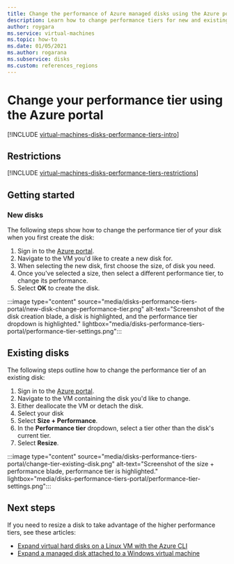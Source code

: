 ```yaml
---
title: Change the performance of Azure managed disks using the Azure portal
description: Learn how to change performance tiers for new and existing managed disks using the Azure portal.
author: roygara
ms.service: virtual-machines
ms.topic: how-to
ms.date: 01/05/2021
ms.author: rogarana
ms.subservice: disks
ms.custom: references_regions
---
```


# Change your performance tier using the Azure portal

[!INCLUDE [virtual-machines-disks-performance-tiers-intro](../../includes/virtual-machines-disks-performance-tiers-intro.md)]

## Restrictions

[!INCLUDE [virtual-machines-disks-performance-tiers-restrictions](../../includes/virtual-machines-disks-performance-tiers-restrictions.md)]

## Getting started

### New disks

The following steps show how to change the performance tier of your disk when you first create the disk:

1. Sign in to the [Azure portal](https://portal.azure.com/).
1. Navigate to the VM you'd like to create a new disk for.
1. When selecting the new disk, first choose the size, of disk you need.
1. Once you've selected a size, then select a different performance tier, to change its performance.
1. Select **OK** to create the disk.

:::image type="content" source="media/disks-performance-tiers-portal/new-disk-change-performance-tier.png" alt-text="Screenshot of the disk creation blade, a disk is highlighted, and the performance tier dropdown is highlighted." lightbox="media/disks-performance-tiers-portal/performance-tier-settings.png":::


## Existing disks

The following steps outline how to change the performance tier of an existing disk:

1. Sign in to the [Azure portal](https://portal.azure.com/).
1. Navigate to the VM containing the disk you'd like to change.
1. Either deallocate the VM or detach the disk.
1. Select your disk
1. Select **Size + Performance**.
1. In the **Performance tier** dropdown, select a tier other than the disk's current tier.
1. Select **Resize**.

:::image type="content" source="media/disks-performance-tiers-portal/change-tier-existing-disk.png" alt-text="Screenshot of the size + performance blade, performance tier is highlighted." lightbox="media/disks-performance-tiers-portal/performance-tier-settings.png":::

## Next steps

If you need to resize a disk to take advantage of the higher performance tiers, see these articles:

- [Expand virtual hard disks on a Linux VM with the Azure CLI](linux/expand-disks.md)
- [Expand a managed disk attached to a Windows virtual machine](windows/expand-os-disk.md)
